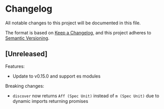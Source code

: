# Changelog

All notable changes to this project will be documented in this file.

The format is based on [Keep a Changelog](https://keepachangelog.com/en/1.0.0/),
and this project adheres to [Semantic Versioning](https://semver.org/spec/v2.0.0.html).

## [Unreleased]

Features:
- Update to v0.15.0 and support es modules

Breaking changes:
- `discover` now returns `Aff (Spec Unit)` instead of `m (Spec Unit)` due to dynamic imports returning promises
